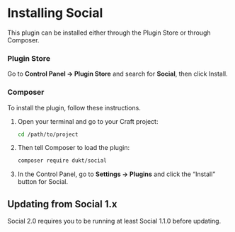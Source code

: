 # Installing Social
This plugin can be installed either through the Plugin Store or through Composer.

### Plugin Store
Go to **Control Panel → Plugin Store** and search for **Social**, then click Install.

### Composer

To install the plugin, follow these instructions.

1. Open your terminal and go to your Craft project:
    ```bash
    cd /path/to/project
    ```

2. Then tell Composer to load the plugin:
    ```bash
    composer require dukt/social
    ```

3. In the Control Panel, go to **Settings → Plugins** and click the “Install” button for Social.


## Updating from Social 1.x

Social 2.0 requires you to be running at least Social 1.1.0 before updating.